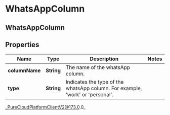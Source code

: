 # WhatsAppColumn

## WhatsAppColumn

## Properties

|Name | Type | Description | Notes|
|------------ | ------------- | ------------- | -------------|
| **columnName** | **String** | The name of the whatsApp column. | |
| **type** | **String** | Indicates the type of the whatsApp column. For example, &#39;work&#39; or &#39;personal&#39;. | |



_PureCloudPlatformClientV2@173.0.0_
